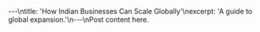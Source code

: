 ---\ntitle: 'How Indian Businesses Can Scale Globally'\nexcerpt: 'A guide to global expansion.'\n---\nPost content here.
